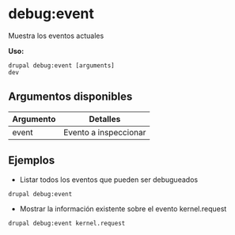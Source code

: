 # debug:event
Muestra los eventos actuales

**Uso:**
```
drupal debug:event [arguments]
dev
```

## Argumentos disponibles
Argumento | Detalles
---------|-------------
event | Evento a inspeccionar

## Ejemplos
* Listar todos los eventos que pueden ser debugueados
```
drupal debug:event
```
* Mostrar la información existente sobre el evento kernel.request
```
drupal debug:event kernel.request
```
